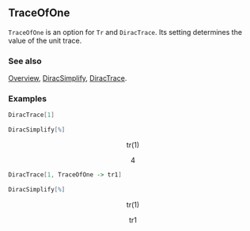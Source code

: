 ## TraceOfOne

`TraceOfOne` is an option for `Tr` and `DiracTrace`. Its setting determines the value of the unit trace.

### See also

[Overview](Extra/FeynCalc.md), [DiracSimplify](DiracSimplify.md), [DiracTrace](DiracTrace.md).

### Examples

```mathematica
DiracTrace[1] 
 
DiracSimplify[%]
```

$$\text{tr}(1)$$

$$4$$

```mathematica
DiracTrace[1, TraceOfOne -> tr1] 
 
DiracSimplify[%]
```

$$\text{tr}(1)$$

$$\text{tr1}$$